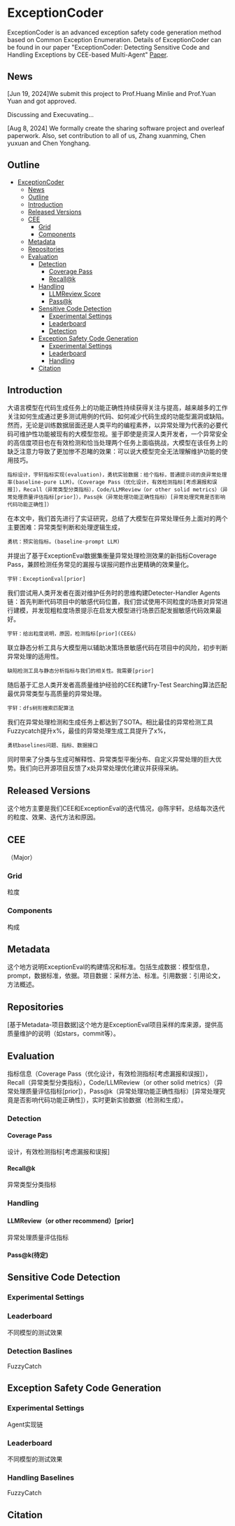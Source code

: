 # ExceptionCoder
ExceptionCoder is an advanced exception safety code generation method based on Common Exception Enumeration. Details of ExceptionCoder can be found in our paper "ExceptionCoder: Detecting Sensitive Code and Handling Exceptions by CEE-based Multi-Agent" [Paper](https://www.overleaf.com/project/66b49b0d707520653aea0a10).

## News
[Jun 19, 2024]We submit this project to Prof.Huang Minlie and Prof.Yuan Yuan and got approved.

Discussing and Execuvating...

[Aug 8, 2024] We formally create the sharing software project and overleaf paperwork. Also, set contribution to all of us, Zhang xuanming, Chen yuxuan and Chen Yonghang.

## Outline
- [ExceptionCoder](#exceptioncoder)
  - [News](#news)
  - [Outline](#outline)
  - [Introduction](#introduction)
  - [Released Versions](#released-versions)
  - [CEE](#cee)
    - [Grid](#grid)
    - [Components](#components)
  - [Metadata](#metadata)
  - [Repositories](#repositories)
  - [Evaluation](#evaluation)
    - [Detection](#detection)
      - [Coverage Pass](#coverage-pass)
      - [Recall@k](#recall@k)
    - [Handling](#handling)
      - [LLMReview Score](#llmreview)
      - [Pass@k](#pass@k)
    - [Sensitive Code Detection](#sensitive-code-detection)
      - [Experimental Settings](#experimental-settings)
      - [Leaderboard](#leaderboard)
      - [Detection](#detection-basleines)
    - [Exception Safety Code Generation](#exception-safety-code-generation)
      - [Experimental Settings](#experimental-settings)
      - [Leaderboard](#leaderboard)
      - [Handling](#handling-baselines)  
    - [Citation](#citation)


## Introduction
大语言模型在代码生成任务上的功能正确性持续获得关注与提高，越来越多的工作关注如何生成通过更多测试用例的代码、如何减少代码生成的功能型漏洞或缺陷。然而，无论是训练数据层面还是人类平均的编程素养，以异常处理为代表的必要代码可维护性功能被现有的大模型忽视。鉴于即使是资深人类开发者，一个异常安全的高信度项目也在有效检测和恰当处理两个任务上面临挑战，大模型在该任务上的缺乏注意力导致了更加惨不忍睹的效果：可以说大模型完全无法理解维护功能的使用技巧。

`指标设计，宇轩指标实现(evaluation)，勇杭实验数据：给个指标，普通提示词的良异常处理率(baseline-pure LLM)。（Coverage Pass（优化设计，有效检测指标[考虑漏报和误报]），Recall（异常类型分类指标），Code/LLMReview（or other solid metrics）（异常处理质量评估指标[prior]），Pass@k（异常处理功能正确性指标）[异常处理究竟是否影响代码功能正确性]）`
  
  在本文中，我们首先进行了实证研究，总结了大模型在异常处理任务上面对的两个主要困难：异常类型判断和处理逻辑生成，
  
  `勇杭：预实验指标。(baseline-prompt LLM)`
  
  并提出了基于ExceptionEval数据集衡量异常处理检测效果的新指标Coverage Pass，兼顾检测任务常见的漏报与误报问题作出更精确的效果量化。
  
  `宇轩：ExceptionEval[prior]`
  
  我们尝试用人类开发者在面对维护任务时的思维构建Detecter-Handler Agents链：首先判断代码项目中的敏感代码位置，我们尝试使用不同粒度的场景对异常进行建模，并发现粗粒度场景提示在启发大模型进行场景匹配发掘敏感代码效果最好。
  
  `宇轩：给出粒度说明，原因，检测指标[prior](CEE&)`    
    
  联立静态分析工具与大模型用以辅助决策场景敏感代码在项目中的风险，初步判断异常处理的适用性。
  
  `缺陷检测工具与静态分析指标与我们的相关性。我需要[prior]`
  
  随后基于汇总人类开发者高质量维护经验的CEE构建Try-Test Searching算法匹配最优异常类型与高质量的异常处理。
  
  `宇轩：dfs树形搜索匹配算法`
  
  我们在异常处理检测和生成任务上都达到了SOTA。相比最佳的异常检测工具Fuzzycatch提升x%，最佳的异常处理生成工具提升了x%，
  
  `勇杭baselines问题、指标、数据接口`
  
  同时带来了分类与生成可解释性、异常类型平衡分布、自定义异常处理的巨大优势。我们向已开源项目反馈了x处异常处理优化建议并获得采纳。

  ## Released Versions
  这个地方主要是我们CEE和ExceptionEval的迭代情况，@陈宇轩。总结每次迭代的粒度、效果、迭代方法和原因。

  ## CEE
  （Major）
  ### Grid
  粒度
  ### Components
  构成

  ## Metadata
  这个地方说明ExceptionEval的构建情况和标准。包括生成数据：模型信息，prompt，数据标准，依据。项目数据：采样方法、标准。引用数据：引用论文，方法概述。

  ## Repositories
  [基于Metadata-项目数据]这个地方是ExceptionEval项目采样的库来源，提供高质量维护的说明（如stars，commit等）。

  ## Evaluation
  指标信息（Coverage Pass（优化设计，有效检测指标[考虑漏报和误报]），Recall（异常类型分类指标），Code/LLMReview（or other solid metrics）（异常处理质量评估指标[prior]），Pass@k（异常处理功能正确性指标）[异常处理究竟是否影响代码功能正确性]），实时更新实验数据（检测和生成）。

  ### Detection
  #### Coverage Pass
  设计，有效检测指标[考虑漏报和误报]
  #### Recall@k
  异常类型分类指标
  ### Handling
  #### LLMReview（or other recommend）[prior]
  异常处理质量评估指标
  #### Pass@k(待定)

  ## Sensitive Code Detection
  ### Experimental Settings
  ### Leaderboard
  不同模型的测试效果
  ### Detection Baslines
  FuzzyCatch
  

  ## Exception Safety Code Generation
  ### Experimental Settings
  Agent实现链
  ### Leaderboard
  不同模型的测试效果
  ### Handling Baselines
  FuzzyCatch

  ## Citation
  
